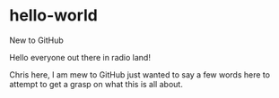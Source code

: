 # hello-world
New to GitHub

Hello everyone out there in radio land!

Chris here, I am mew to GitHub just wanted to say a few words here to attempt to 
get a grasp on what this is all about. 
